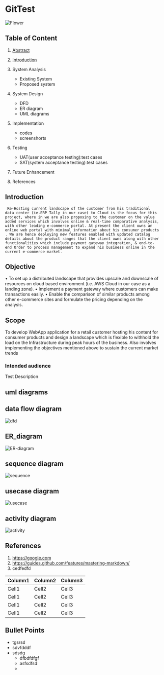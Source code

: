 # GitTest

![Flower](https://github.com/asimmhd/GitTest/blob/master/images/download.jpg)

## Table of Content

1. [Abstract](#abstract)
2. [Introduction](#introduction)
    
3. System Analysis
    * Existing System
    * Proposed system
4. System Design
   * DFD
   * ER diagram
   * UML diagrams
5. Implementation
    * codes
    * screenshorts
6. Testing
    * UAT(user acceptance testing):test cases
    * SAT(system acceptance testing):test cases
7. Future Enhancement
8. References



## Introduction

     Re-Hosting current landscape of the customer from his traditional data center (ie.ERP Tally in our case) to Cloud is the focus for this project, where in we are also proposing to the customer on the value added services which involves online & real-time comparative analysis, with other leading e-commerce portal. At present the client owns an online web portal with minimal information about his consumer products . We are hence deploying new features enabled with updated catalog details about the product ranges that the client owns along with other functionalities which include payment gateway integration, & end-to-end Order to process management to expand his business online in the current e-commerce market.
## Objective
•	To set up a distributed landscape that provides upscale and downscale of resources on cloud based environment (i.e. AWS Cloud in our case as a landing zone).
•	Implement a payment gateway where customers can make transactions easily.
•	Enable the comparison of similar products among other e-commerce sites and formulate the pricing depending on the analysis.

## Scope
To develop WebApp application for a retail customer hosting his content for consumer products and design a landscape which is flexible to withhold the load on the Infrastructure during peak hours of the business. Also involves implementing the objectives mentioned above to sustain the current market trends


### Intended audience

Test Description


## uml diagrams
## data flow diagram
![dfd](https://github.com/asimmhd/GitTest/blob/master/images/modidfd.PNG)
## ER_diagram
![ER-diagram](https://github.com/asimmhd/GitTest/blob/master/images/ERdiagram.PNG)
## sequence diagram
![sequence](https://github.com/asimmhd/GitTest/blob/master/images/sequence.jpg)
## usecase diagram
![usecase](https://github.com/asimmhd/GitTest/blob/master/images/modiusecase.jpg)
## activity diagram
![activity](https://github.com/asimmhd/GitTest/blob/master/images/activity.jpg)

## References

1. https://google.com
2. https://guides.github.com/features/mastering-markdown/
3. cedfedfd

|Column1|Column2|Column3|
|---|---|---|
|Cell1|Cell2|Cell3|
|Cell1|Cell2|Cell3|
|Cell1|Cell2|Cell3|
|Cell1|Cell2|Cell3|































































## Bullet Points 

* tgsrsd
* sdvfdddf
* sdsdg
    * dfbdfdfgf
    * asfsdfsd
    * 